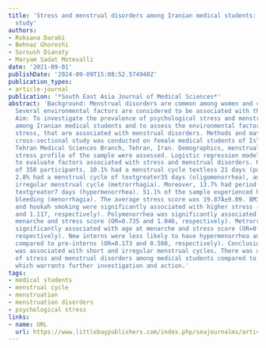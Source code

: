 ```yaml
---
title: 'Stress and menstrual disorders among Iranian medical students: A cross-sectional
  study'
authors:
- Roksana Darabi
- Behnaz Ghoreshi
- Soroush Dianaty
- Maryam Sadat Motevalli
date: '2021-09-01'
publishDate: '2024-09-09T15:08:52.574940Z'
publication_types:
- article-journal
publication: '*South East Asia Journal of Medical Sciences*'
abstract: 'Background: Menstrual disorders are common among women and can cause discomfort.
  Several environmental factors are considered to be associated with these disorders.
  Aim: To investigate the prevalence of psychological stress and menstrual disorders
  among Iranian medical students and to assess the environmental factors, including
  stress, that are associated with menstrual disorders. Methods and material: This
  cross-sectional study was conducted on female medical students of Islamic Azad University
  Tehran Medical Sciences Branch, Tehran, Iran. Demographics, menstrual patterns and
  stress profile of the sample were assessed. Logistic regression models were used
  to evaluate factors associated with stress and menstrual disorders. Results: Out
  of 358 participants, 10.1% had a menstrual cycle textless 21 days (polymenorrhea),
  2.8% had a menstrual cycle of textgreater35 days (oligomenorrhea), and 9.2% had
  irregular menstrual cycle (metrorrhagia). Moreover, 13.7% had period lengths of
  textgreater7 days (hypermenorrhea). 51.1% of the sample experienced heavy menstrual
  bleeding (menorrhagia). The average stress score was 19.87Â±9.09. BMI, cigarette
  and hookah smoking were significantly associated with higher stress (OR=1.158, 1.123
  and 1.117, respectively). Polymenorrhea was significantly associated with age at
  menarche and stress score (OR=0.735 and 1.046, respectively). Metrorrhagia was also
  significantly associated with age at menarche and stress score (OR=0.757 and 1.043,
  respectively). New interns were less likely to have hypermenorrhea and metrorrhagia
  compared to pre-interns (OR=0.173 and 0.500, respectively). Conclusions: Stress
  was associated with short and irregular menstrual cycles. There was a higher prevalence
  of stress and menstrual disorders among medical students compared to general population,
  which warrants further investigation and action.'
tags:
- medical students
- menstrual cycle
- menstruation
- menstruation disorders
- psychological stress
links:
- name: URL
  url: https://www.littlebaypublishers.com/index.php/seajournalms/article/view/78
---
```

